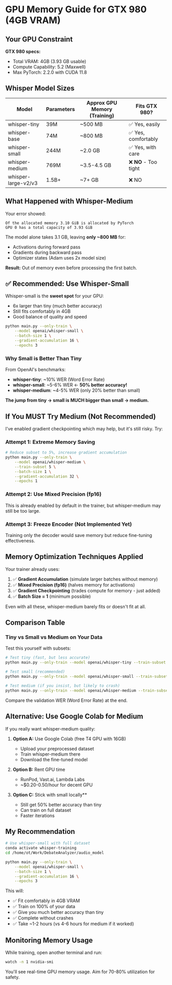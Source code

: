 # GPU Memory Guide for GTX 980 (4GB VRAM)

## Your GPU Constraint

**GTX 980 specs:**
- Total VRAM: 4GB (3.93 GB usable)
- Compute Capability: 5.2 (Maxwell)
- Max PyTorch: 2.2.0 with CUDA 11.8

## Whisper Model Sizes

| Model | Parameters | Approx GPU Memory (Training) | Fits GTX 980? |
|-------|-----------|------------------------------|---------------|
| whisper-tiny | 39M | ~500 MB | ✅ Yes, easily |
| whisper-base | 74M | ~800 MB | ✅ Yes, comfortably |
| whisper-small | 244M | ~2.0 GB | ✅ Yes, with care |
| whisper-medium | 769M | ~3.5-4.5 GB | ❌ **NO** - Too tight |
| whisper-large-v2/v3 | 1.5B+ | ~7+ GB | ❌ NO |

## What Happened with Whisper-Medium

Your error showed:
```
Of the allocated memory 3.10 GiB is allocated by PyTorch
GPU 0 has a total capacity of 3.93 GiB
```

The model alone takes 3.1 GB, leaving **only ~800 MB** for:
- Activations during forward pass
- Gradients during backward pass
- Optimizer states (Adam uses 2x model size)

**Result:** Out of memory even before processing the first batch.

## ✅ Recommended: Use Whisper-Small

Whisper-small is the **sweet spot** for your GPU:
- 6x larger than tiny (much better accuracy)
- Still fits comfortably in 4GB
- Good balance of quality and speed

```bash
python main.py --only-train \
    --model openai/whisper-small \
    --batch-size 1 \
    --gradient-accumulation 16 \
    --epochs 3
```

### Why Small is Better Than Tiny

From OpenAI's benchmarks:
- **whisper-tiny**: ~10% WER (Word Error Rate)
- **whisper-small**: ~5-6% WER  ← **50% better accuracy!**
- **whisper-medium**: ~4-5% WER (only 20% better than small)

**The jump from tiny → small is MUCH bigger than small → medium.**

## If You MUST Try Medium (Not Recommended)

I've enabled gradient checkpointing which may help, but it's still risky. Try:

### Attempt 1: Extreme Memory Saving
```bash
# Reduce subset to 5%, increase gradient accumulation
python main.py --only-train \
    --model openai/whisper-medium \
    --train-subset 5 \
    --batch-size 1 \
    --gradient-accumulation 32 \
    --epochs 1
```

### Attempt 2: Use Mixed Precision (fp16)
This is already enabled by default in the trainer, but whisper-medium may still be too large.

### Attempt 3: Freeze Encoder (Not Implemented Yet)
Training only the decoder would save memory but reduce fine-tuning effectiveness.

## Memory Optimization Techniques Applied

Your trainer already uses:
1. ✅ **Gradient Accumulation** (simulate larger batches without memory)
2. ✅ **Mixed Precision (fp16)** (halves memory for activations)
3. ✅ **Gradient Checkpointing** (trades compute for memory - just added)
4. ✅ **Batch Size = 1** (minimum possible)

Even with all these, whisper-medium barely fits or doesn't fit at all.

## Comparison Table

### Tiny vs Small vs Medium on Your Data

Test this yourself with subsets:

```bash
# Test tiny (fast, but less accurate)
python main.py --only-train --model openai/whisper-tiny --train-subset 20

# Test small (recommended)
python main.py --only-train --model openai/whisper-small --train-subset 20

# Test medium (if you insist, but likely to crash)
python main.py --only-train --model openai/whisper-medium --train-subset 5
```

Compare the validation WER (Word Error Rate) at the end.

## Alternative: Use Google Colab for Medium

If you really want whisper-medium quality:

1. **Option A:** Use Google Colab (free T4 GPU with 16GB)
   - Upload your preprocessed dataset
   - Train whisper-medium there
   - Download the fine-tuned model

2. **Option B:** Rent GPU time
   - RunPod, Vast.ai, Lambda Labs
   - ~$0.20-0.50/hour for decent GPU

3. **Option C:** Stick with small locally**
   - Still get 50% better accuracy than tiny
   - Can train on full dataset
   - Faster iterations

## My Recommendation

```bash
# Use whisper-small with full dataset
conda activate whisper-training
cd /home/ot/Work/DebateAnalyzer/audio_model

python main.py --only-train \
    --model openai/whisper-small \
    --batch-size 1 \
    --gradient-accumulation 16 \
    --epochs 3
```

This will:
- ✅ Fit comfortably in 4GB VRAM
- ✅ Train on 100% of your data
- ✅ Give you much better accuracy than tiny
- ✅ Complete without crashes
- ✅ Take ~1-2 hours (vs 4-6 hours for medium if it worked)

## Monitoring Memory Usage

While training, open another terminal and run:
```bash
watch -n 1 nvidia-smi
```

You'll see real-time GPU memory usage. Aim for 70-80% utilization for safety.
